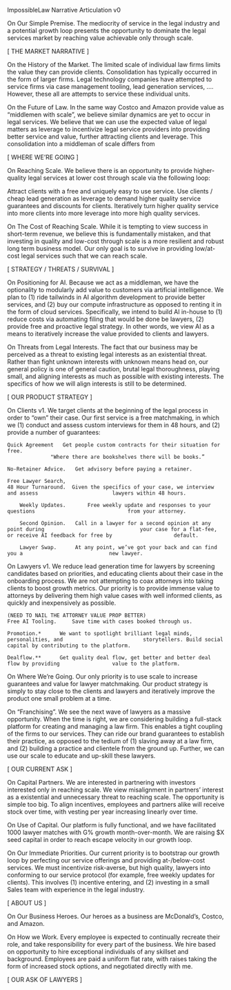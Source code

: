 ImpossibleLaw Narrative Articulation v0

On Our Simple Premise. The mediocrity of service in the legal industry and a potential growth loop presents the opportunity to dominate the legal services market by reaching value achievable only through scale.

[ THE MARKET NARRATIVE ]

On the History of the Market. The limited scale of individual law firms limits the value they can provide clients. Consolidation has typically occurred in the form of larger firms. Legal technology companies have attempted to service firms via case management tooling, lead generation services, …. However, these all are attempts to service these individual units.

On the Future of Law. In the same way Costco and Amazon provide value as “middlemen with scale”, we believe similar dynamics are yet to occur in legal services. We believe that we can use the expected value of legal matters as leverage to incentivize legal service providers into providing better service and value, further attracting clients and leverage. This consolidation into a middleman of scale differs from

[ WHERE WE’RE GOING ]

On Reaching Scale. We believe there is an opportunity to provide higher-quality legal services at lower cost through scale via the following loop:

Attract clients with a free and uniquely easy to use service.
Use clients / cheap lead generation as leverage to demand higher quality service guarantees and discounts for clients.
Iteratively turn higher quality service into more clients into more leverage into more high quality services.

On The Cost of Reaching Scale. While it is tempting to view success in short-term revenue, we believe this is fundamentally mistaken, and that investing in quality and low-cost through scale is a more resilient and robust long term business model. Our only goal is to survive in providing low/at-cost legal services such that we can reach scale.

[ STRATEGY / THREATS / SURVIVAL ]

On Positioning for AI. Because we act as a middleman, we have the optionality to modularly add value to customers via artificial intelligence. We plan to (1) ride tailwinds in AI algorithm development to provide better services, and (2) buy our compute infrastructure as opposed to renting it in the form of cloud services. Specifically, we intend to build AI in-house to (1) reduce costs via automating filing that would be done be lawyers, (2) provide free and proactive legal strategy. In other words, we view AI as a means to iteratively increase the value provided to clients and lawyers.

On Threats from Legal Interests. The fact that our business may be perceived as a threat to existing legal interests as an existential threat. Rather than fight unknown interests with unknown means head on, our general policy is one of general caution, brutal legal thoroughness, playing small, and aligning interests as much as possible with existing interests. The specifics of how we will align interests is still to be determined.

[ OUR PRODUCT STRATEGY ]

On Clients v1. We target clients at the beginning of the legal process in order to “own” their case. Our first service is a free matchmaking, in which we (1) conduct and assess custom interviews for them in 48 hours, and (2) provide a number of guarantees:

    Quick Agreement	  Get people custom contracts for their situation for free.
    			  "Where there are bookshelves there will be books.”

    No-Retainer Advice.   Get advisory before paying a retainer.

    Free Lawyer Search,
    48 Hour Turnaround.  Given the specifics of your case, we interview and assess 						  lawyers within 48 hours.

    	Weekly Updates.  	  Free weekly update and responses to your questions 							  from your attorney.

    	Second Opinion.	  Call in a lawyer for a second opinion at any point during 							  your case for a flat-fee, or receive AI feedback for free by 					  default.

    	Lawyer Swap.	  At any point, we’ve got your back and can find you a 							  new lawyer.

On Lawyers v1. We reduce lead generation time for lawyers by screening candidates based on priorities, and educating clients about their case in the onboarding process. We are not attempting to coax attorneys into taking clients to boost growth metrics. Our priority is to provide immense value to attorneys by delivering them high value cases with well informed clients, as quickly and inexpensively as possible.

    (NEED TO NAIL THE ATTORNEY VALUE PROP BETTER)
    Free AI Tooling.	 Save time with cases booked through us.

    Promotion.*		 We want to spotlight brilliant legal minds, personalities, and 						 storytellers. Build social capital by contributing to the platform.

    Dealflow.**		 Get quality deal flow, get better and better deal flow by providing 				 value to the platform.

On Where We’re Going. Our only priority is to use scale to increase guarantees and value for lawyer matchmaking. Our product strategy is simply to stay close to the clients and lawyers and iteratively improve the product one small problem at a time.

On “Franchising”. We see the next wave of lawyers as a massive opportunity. When the time is right, we are considering building a full-stack platform for creating and managing a law firm. This enables a tight coupling of the firms to our services. They can ride our brand guarantees to establish their practice, as opposed to the tedium of (1) slaving away at a law firm, and (2) building a practice and clientele from the ground up. Further, we can use our scale to educate and up-skill these lawyers.

[ OUR CURRENT ASK ]

On Capital Partners. We are interested in partnering with investors interested only in reaching scale. We view misalignment in partners’ interest as a existential and unnecessary threat to reaching scale. The opportunity is simple too big. To align incentives, employees and partners alike will receive stock over time, with vesting per year increasing linearly over time.

On Use of Capital. Our platform is fully functional, and we have facilitated 1000 lawyer matches with G% growth month-over-month. We are raising $X seed capital in order to reach escape velocity in our growth loop.

On Our Immediate Priorities. Our current priority is to bootstrap our growth loop by perfecting our service offerings and providing at-/below-cost services. We must incentivize risk-averse, but high quality, lawyers into conforming to our service protocol (for example, free weekly updates for clients). This involves (1) incentive entering, and (2) investing in a small Sales team with experience in the legal industry.

[ ABOUT US ]

On Our Business Heroes. Our heroes as a business are McDonald’s, Costco, and Amazon.

On How we Work. Every employee is expected to continually recreate their role, and take responsibility for every part of the business. We hire based on opportunity to hire exceptional individuals of any skillset and background. Employees are paid a uniform flat rate, with raises taking the form of increased stock options, and negotiated directly with me.

[ OUR ASK OF LAWYERS ]
